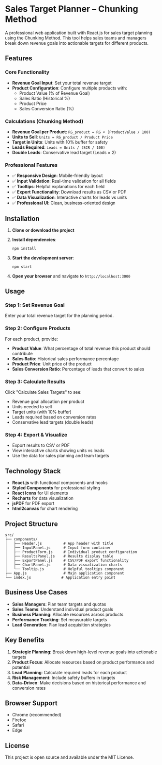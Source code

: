 # Sales Target Planner – Chunking Method

A professional web application built with React.js for sales target planning using the Chunking Method. This tool helps sales teams and managers break down revenue goals into actionable targets for different products.

## Features

### Core Functionality
- **Revenue Goal Input**: Set your total revenue target
- **Product Configuration**: Configure multiple products with:
  - Product Value (% of Revenue Goal)
  - Sales Ratio (Historical %)
  - Product Price
  - Sales Conversion Ratio (%)

### Calculations (Chunking Method)
- **Revenue Goal per Product**: `RG_product = RG × (ProductValue / 100)`
- **Units to Sell**: `Units = RG_product / Product Price`
- **Target in Units**: Units with 10% buffer for safety
- **Leads Required**: `Leads = Units / (SCR / 100)`
- **Double Leads**: Conservative lead target (Leads × 2)

### Professional Features
- ✅ **Responsive Design**: Mobile-friendly layout
- ✅ **Input Validation**: Real-time validation for all fields
- ✅ **Tooltips**: Helpful explanations for each field
- ✅ **Export Functionality**: Download results as CSV or PDF
- ✅ **Data Visualization**: Interactive charts for leads vs units
- ✅ **Professional UI**: Clean, business-oriented design

## Installation

1. **Clone or download the project**
2. **Install dependencies**:
   ```bash
   npm install
   ```

3. **Start the development server**:
   ```bash
   npm start
   ```

4. **Open your browser** and navigate to `http://localhost:3000`

## Usage

### Step 1: Set Revenue Goal
Enter your total revenue target for the planning period.

### Step 2: Configure Products
For each product, provide:
- **Product Value**: What percentage of total revenue this product should contribute
- **Sales Ratio**: Historical sales performance percentage
- **Product Price**: Unit price of the product
- **Sales Conversion Ratio**: Percentage of leads that convert to sales

### Step 3: Calculate Results
Click "Calculate Sales Targets" to see:
- Revenue goal allocation per product
- Units needed to sell
- Target units (with 10% buffer)
- Leads required based on conversion rates
- Conservative lead targets (double leads)

### Step 4: Export & Visualize
- Export results to CSV or PDF
- View interactive charts showing units vs leads
- Use the data for sales planning and team targets

## Technology Stack

- **React.js** with functional components and hooks
- **Styled Components** for professional styling
- **React Icons** for UI elements
- **Recharts** for data visualization
- **jsPDF** for PDF export
- **html2canvas** for chart rendering

## Project Structure

```
src/
├── components/
│   ├── Header.js          # App header with title
│   ├── InputPanel.js      # Input form container
│   ├── ProductForm.js     # Individual product configuration
│   ├── ResultsPanel.js    # Results display table
│   ├── ExportPanel.js     # CSV/PDF export functionality
│   ├── ChartPanel.js      # Data visualization charts
│   └── Tooltip.js         # Helpful tooltips component
├── App.js                 # Main application component
└── index.js              # Application entry point
```

## Business Use Cases

- **Sales Managers**: Plan team targets and quotas
- **Sales Teams**: Understand individual product goals
- **Business Planning**: Allocate resources across products
- **Performance Tracking**: Set measurable targets
- **Lead Generation**: Plan lead acquisition strategies

## Key Benefits

1. **Strategic Planning**: Break down high-level revenue goals into actionable targets
2. **Product Focus**: Allocate resources based on product performance and potential
3. **Lead Planning**: Calculate required leads for each product
4. **Risk Management**: Include safety buffers in targets
5. **Data-Driven**: Make decisions based on historical performance and conversion rates

## Browser Support

- Chrome (recommended)
- Firefox
- Safari
- Edge

## License

This project is open source and available under the MIT License.



